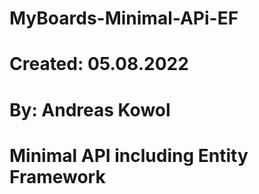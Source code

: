 # MyBoards-Minimal-APi-EF
# Created: 05.08.2022
# By: Andreas Kowol
# 
# Minimal API including Entity Framework
